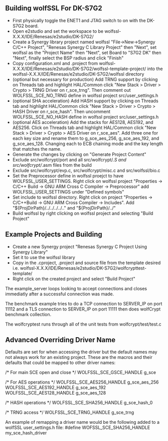
## Building wolfSSL For DK-S7G2

- First physically toggle the ENET1 and JTAG switch to on with the DK-S7G2 board.
- Open e2studio and set the workspace to be wolfssl-X.X.X/IDE/Renesas/e2studio/DK-S7G2/
- Create a Synergy library project named wolfssl "File->New->Synergy C/C++ Project", "Renesas Synergy C Library Project" then "Next", set wolfssl as the "Project Name" then "Next", set Board to "S7G2 DK" then "Next", finally select the BSP radius and click "Finish"
- Copy configuration.xml and .project from wolfssl-X.X.X/IDE/Renesas/e2studio/DK-S7G2/wolfssl-template-project/ into the wolfssl-X.X.X/IDE/Renesas/e2studio/DK-S7G2/wolfssl directory
- (optional but necessary for production) Add TRNG support by clicking on Threads tab and highlight HAL/Common click "New Stack > Driver > Crypto > TRNG Driver on r_sce_trng". Then comment out WOLFSSL_SCE_NO_TRNG define in wolfssl project src/user_settings.h
- (optional SHA acceleration) Add HASH support by clicking on Threads tab and highlight HAL/Common click "New Stack > Driver > Crypto > HASH Driver on r_sce_hash". Then uncomment WOLFSSL_SCE_NO_HASH define in wolfssl project src/user_settings.h
- (optional AES acceleration) Add the stacks for AES128, AES192, and AES256. Click on Threads tab and highlight HAL/Common click "New Stack > Driver > Crypto > AES Driver on r_sce_aes". Add three one for each key size and rename them to g_sce_aes_256, g_sce_aes_192, and g_sce_aes_128. Changing each to ECB chaining mode and the key length that matches the name.
- Generate the changes by clicking on "Generate Project Content"
- Exclude src/wolfcrypt/port and all src/wolfcrypt/*.S and src/wolfcrypt/*.asm files from the build
- Exclude src/wolfcrypt/evp.c, src/wolfcrypt/misc.c and src/wolfssl/bio.c
- Set the Preprocessor define in wolfssl proejct to have WOLFSSL_USER_SETTINGS. Right click on wolfssl project "Properties -> C/C++ Build -> GNU ARM Cross C Compiler -> Preprocessor" add WOLFSSL_USER_SETTINGS under "Defined symbols"
- Set include to wolfssl directory. Right click on project "Properties -> C/C++Build -> GNU ARM Cross Compiler -> Includes". Add "${ProjDirPath}/../../../../.." and "${ProjDirPath}/../"
- Build wolfssl by right clicking on wolfssl project and selecting "Build Project"

## Example Projects and Building

- Create a new Synergy project "Renesas Synergy C Project Using Synergy Library"
- Set it to use the wolfssl library
- Copy in the .cproject, .project and source file from the template desired i.e. wolfssl-X.X.X/IDE/Renesas/e2studio/DK-S7G2/wolfcrypttest-template/
- Right click on the created project and select "Build Project"

The example_server loops looking to accept connections and closes immediatly after a successful connection was made.

The benchmark example tries to do a TCP connection to SERVER_IP on port 11112 and a TLS connection to SERVER_IP on port 11111 then does wolfCrypt benchmark collection.

The wolfcryptest runs through all of the unit tests from wolfcrypt/test/test.c

## Advanced Overriding Driver Name
Defaults are set for when accessing the driver but the default names may not always work for an existing project. These are the macros and their defaults that could be mapped to other driver names:

/* For main SCE open and close */
WOLFSSL_SCE_GSCE_HANDLE g_sce

/* For AES operations */
WOLFSSL_SCE_AES256_HANDLE g_sce_aes_256
WOLFSSL_SCE_AES192_HANDLE g_sce_aes_192
WOLFSSL_SCE_AES128_HANDLE g_sce_aes_128

/* HASH operations */
WOLFSSL_SCE_SHA256_HANDLE g_sce_hash_0

/* TRNG access */
WOLFSSL_SCE_TRNG_HANDLE g_sce_trng



An example of remapping a driver name would be the following added to a wolfSSL user_settings.h file:
#define WOFSSL_SCE_SHA256_HANDLE my_sce_hash_driver
